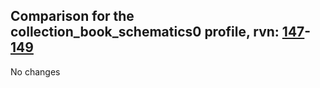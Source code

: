 ## Comparison for the collection_book_schematics0 profile, rvn: [147](https://github.com/PRO100KatYT/FortniteProfileRevisions/tree/main/profiles/collection_book_schematics0/147%20collection_book_schematics0.json)-[149](https://github.com/PRO100KatYT/FortniteProfileRevisions/tree/main/profiles/collection_book_schematics0/149%20collection_book_schematics0.json)

No changes
